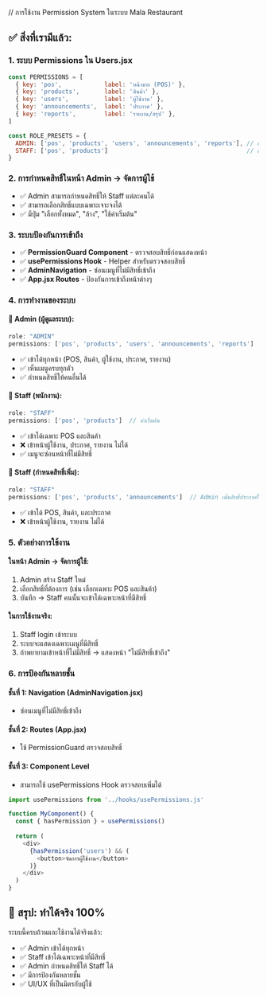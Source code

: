 // การใช้งาน Permission System ในระบบ Mala Restaurant

## ✅ สิ่งที่เรามีแล้ว:

### 1. ระบบ Permissions ใน Users.jsx
```javascript
const PERMISSIONS = [
  { key: 'pos',            label: 'หน้าขาย (POS)' },
  { key: 'products',       label: 'สินค้า' },
  { key: 'users',          label: 'ผู้ใช้งาน' },
  { key: 'announcements',  label: 'ประกาศ' },
  { key: 'reports',        label: 'รายงาน/สรุป' },
]

const ROLE_PRESETS = {
  ADMIN: ['pos', 'products', 'users', 'announcements', 'reports'], // เข้าได้ทุกหน้า
  STAFF: ['pos', 'products']                                       // เข้าได้เฉพาะ POS และสินค้า
}
```

### 2. การกำหนดสิทธิ์ในหน้า Admin → จัดการผู้ใช้
- ✅ Admin สามารถกำหนดสิทธิ์ให้ Staff แต่ละคนได้
- ✅ สามารถเลือกสิทธิ์แบบเฉพาะเจาะจงได้
- ✅ มีปุ่ม "เลือกทั้งหมด", "ล้าง", "ใช้ค่าเริ่มต้น"

### 3. ระบบป้องกันการเข้าถึง
- ✅ **PermissionGuard Component** - ตรวจสอบสิทธิ์ก่อนแสดงหน้า
- ✅ **usePermissions Hook** - Helper สำหรับตรวจสอบสิทธิ์
- ✅ **AdminNavigation** - ซ่อนเมนูที่ไม่มีสิทธิ์เข้าถึง
- ✅ **App.jsx Routes** - ป้องกันการเข้าถึงหน้าต่างๆ

### 4. การทำงานของระบบ

#### 🔑 **Admin (ผู้ดูแลระบบ):**
```javascript
role: "ADMIN"
permissions: ['pos', 'products', 'users', 'announcements', 'reports']
```
- ✅ เข้าได้ทุกหน้า (POS, สินค้า, ผู้ใช้งาน, ประกาศ, รายงาน)
- ✅ เห็นเมนูครบทุกตัว
- ✅ กำหนดสิทธิ์ให้คนอื่นได้

#### 👥 **Staff (พนักงาน):**
```javascript
role: "STAFF"
permissions: ['pos', 'products']  // ค่าเริ่มต้น
```
- ✅ เข้าได้เฉพาะ POS และสินค้า
- ❌ เข้าหน้าผู้ใช้งาน, ประกาศ, รายงาน ไม่ได้
- ✅ เมนูจะซ่อนหน้าที่ไม่มีสิทธิ์

#### 🎯 **Staff (กำหนดสิทธิ์เพิ่ม):**
```javascript
role: "STAFF" 
permissions: ['pos', 'products', 'announcements']  // Admin เพิ่มสิทธิ์ประกาศให้
```
- ✅ เข้าได้ POS, สินค้า, และประกาศ
- ❌ เข้าหน้าผู้ใช้งาน, รายงาน ไม่ได้

### 5. ตัวอย่างการใช้งาน

#### ในหน้า Admin → จัดการผู้ใช้:
1. Admin สร้าง Staff ใหม่
2. เลือกสิทธิ์ที่ต้องการ (เช่น เลือกเฉพาะ POS และสินค้า)
3. บันทึก → Staff คนนั้นจะเข้าได้เฉพาะหน้าที่มีสิทธิ์

#### ในการใช้งานจริง:
1. Staff login เข้าระบบ
2. ระบบจะแสดงเฉพาะเมนูที่มีสิทธิ์
3. ถ้าพยายามเข้าหน้าที่ไม่มีสิทธิ์ → แสดงหน้า "ไม่มีสิทธิ์เข้าถึง"

### 6. การป้องกันหลายชั้น

#### ชั้นที่ 1: Navigation (AdminNavigation.jsx)
- ซ่อนเมนูที่ไม่มีสิทธิ์เข้าถึง

#### ชั้นที่ 2: Routes (App.jsx)  
- ใช้ PermissionGuard ตรวจสอบสิทธิ์

#### ชั้นที่ 3: Component Level
- สามารถใช้ usePermissions Hook ตรวจสอบเพิ่มได้

```javascript
import usePermissions from '../hooks/usePermissions.js'

function MyComponent() {
  const { hasPermission } = usePermissions()
  
  return (
    <div>
      {hasPermission('users') && (
        <button>จัดการผู้ใช้งาน</button>
      )}
    </div>
  )
}
```

## 🎉 **สรุป: ทำได้จริง 100%**

ระบบนี้ครบถ้วนและใช้งานได้จริงแล้ว:
- ✅ Admin เข้าได้ทุกหน้า
- ✅ Staff เข้าได้เฉพาะหน้าที่มีสิทธิ์
- ✅ Admin กำหนดสิทธิ์ให้ Staff ได้
- ✅ มีการป้องกันหลายชั้น
- ✅ UI/UX ที่เป็นมิตรกับผู้ใช้